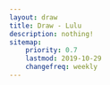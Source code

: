 ```yaml
---
layout: draw
title: Draw - Lulu
description: nothing!
sitemap:
    priority: 0.7
    lastmod: 2019-10-29
    changefreq: weekly
---
```

